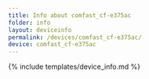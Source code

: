 ```yaml
---
title: Info about comfast_cf-e375ac
folder: info
layout: deviceinfo
permalink: /devices/comfast_cf-e375ac/
device: comfast_cf-e375ac
---
```

{% include templates/device_info.md %}
